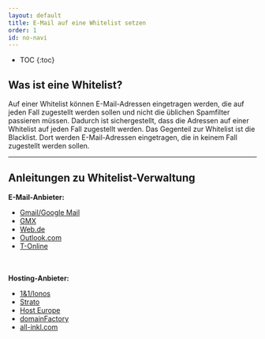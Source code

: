 ```yaml
---
layout: default
title: E-Mail auf eine Whitelist setzen
order: 1
id: no-navi
---
```


* TOC
{:toc}

## Was ist eine Whitelist?

Auf einer Whitelist können E-Mail-Adressen eingetragen werden, die auf jeden Fall zugestellt werden sollen und nicht die üblichen Spamfilter passieren müssen. Dadurch ist sichergestellt, dass die Adressen auf einer Whitelist auf jeden Fall zugestellt werden. Das Gegenteil zur Whitelist ist die Blacklist. Dort werden E-Mail-Adressen eingetragen, die in keinem Fall zugestellt werden sollen.

---

## Anleitungen zu Whitelist-Verwaltung

**E-Mail-Anbieter:**

* [Gmail/Google Mail](https://downtimemonkey.com/blog/how-to-whitelist-an-email-address-in-gmail.php)
* [GMX](https://hilfe.gmx.net/email/spam-und-viren/whitelist-verwalten.html)
* [Web.de](https://hilfe.web.de/email/spam-und-viren/whitelist-verwalten.html)
* [Outlook.com](https://support.office.com/de-de/article/blockieren-oder-zulassen-junk-e-mail-einstellungen-48c9f6f7-2309-4f95-9a4d-de987e880e46)
* [T-Online](https://www.telekom-profis.de/hilfe/whitelisting.html)

<br /><br />
**Hosting-Anbieter:**

* [1&1/Ionos](https://www.ionos.de/hilfe/e-mail/webmail-nutzen/e-mails-bestimmter-adressen-in-webmail-von-11-ionos-immer-erlauben/)
* [Strato](https://www.strato.de/faq/mail/was-ist-blacklisting-und-whitelisting/)
* [Host Europe](https://www.hosteurope.de/faq/e-mail/email-und-spam-filterung/black-white-liste-erstellen/)
* [domainFactory](https://www.df.eu/de/support/df-faq/e-mail/mailfilter/df-mailfilter-02/mailfilter-konfigurieren/whitelist/)
* [all-inkl.com](https://all-inkl.com/wichtig/anleitungen/verwaltung/vertrag/spam-und-virenfilter/einrichten-des-spam-und-virenfilters_150.html)
